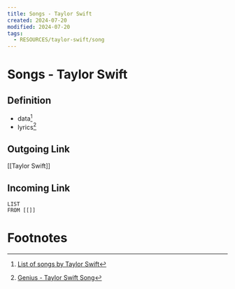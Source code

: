 ```yaml
---
title: Songs - Taylor Swift
created: 2024-07-20
modified: 2024-07-20
tags:
  - RESOURCES/taylor-swift/song
---
```

# Songs - Taylor Swift

## Definition
- data[^1]
- lyrics[^2]
## Outgoing Link
[[Taylor Swift]]
## Incoming Link
```dataview
LIST
FROM [[]]
```
# Footnotes

[^1]: [List of songs by Taylor Swift](https://en.wikipedia.org/wiki/List_of_songs_by_Taylor_Swift#Released_songs)
[^2]: [Genius - Taylor Swift Song](https://genius.com/artists/Taylor-swift/songs)